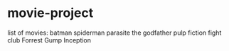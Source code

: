 # movie-project


list of movies:
batman
spiderman
parasite
the godfather
pulp fiction
fight club
Forrest Gump
Inception


